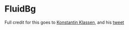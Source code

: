 # FluidBg

Full credit for this goes to [Konstantin Klassen](https://github.com/KlassenKonstantin), and his [tweet](https://twitter.com/snokbert/status/1596504933708488705?s=12&t=UkQLaTK5b40e3ygsIF8OoQ)
